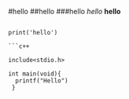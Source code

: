 #hello
##hello
###hello
*hello*
**hello**
```pyhton

print('hello')

```c++

include<stdio.h>

int main(void){
  printf("Hello")
 }

